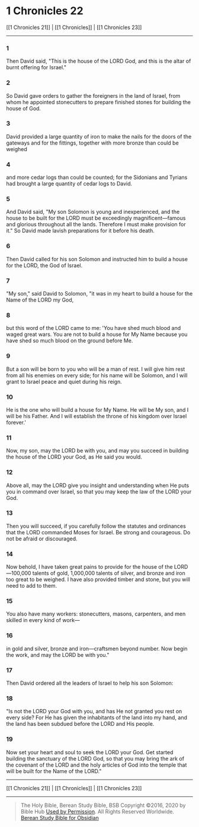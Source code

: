 # 1 Chronicles 22

[[1 Chronicles 21]] | [[1 Chronicles]] | [[1 Chronicles 23]]

---

### 1
Then David said, "This is the house of the LORD God, and this is the altar of burnt offering for Israel."

### 2
So David gave orders to gather the foreigners in the land of Israel, from whom he appointed stonecutters to prepare finished stones for building the house of God.

### 3
David provided a large quantity of iron to make the nails for the doors of the gateways and for the fittings, together with more bronze than could be weighed

### 4
and more cedar logs than could be counted; for the Sidonians and Tyrians had brought a large quantity of cedar logs to David.

### 5
And David said, "My son Solomon is young and inexperienced, and the house to be built for the LORD must be exceedingly magnificent—famous and glorious throughout all the lands. Therefore I must make provision for it." So David made lavish preparations for it before his death.

### 6
Then David called for his son Solomon and instructed him to build a house for the LORD, the God of Israel.

### 7
"My son," said David to Solomon, "it was in my heart to build a house for the Name of the LORD my God,

### 8
but this word of the LORD came to me: 'You have shed much blood and waged great wars. You are not to build a house for My Name because you have shed so much blood on the ground before Me.

### 9
But a son will be born to you who will be a man of rest. I will give him rest from all his enemies on every side; for his name will be Solomon, and I will grant to Israel peace and quiet during his reign.

### 10
He is the one who will build a house for My Name. He will be My son, and I will be his Father. And I will establish the throne of his kingdom over Israel forever.'

### 11
Now, my son, may the LORD be with you, and may you succeed in building the house of the LORD your God, as He said you would.

### 12
Above all, may the LORD give you insight and understanding when He puts you in command over Israel, so that you may keep the law of the LORD your God.

### 13
Then you will succeed, if you carefully follow the statutes and ordinances that the LORD commanded Moses for Israel. Be strong and courageous. Do not be afraid or discouraged.

### 14
Now behold, I have taken great pains to provide for the house of the LORD—100,000 talents of gold, 1,000,000 talents of silver, and bronze and iron too great to be weighed. I have also provided timber and stone, but you will need to add to them.

### 15
You also have many workers: stonecutters, masons, carpenters, and men skilled in every kind of work—

### 16
in gold and silver, bronze and iron—craftsmen beyond number. Now begin the work, and may the LORD be with you."

### 17
Then David ordered all the leaders of Israel to help his son Solomon:

### 18
"Is not the LORD your God with you, and has He not granted you rest on every side? For He has given the inhabitants of the land into my hand, and the land has been subdued before the LORD and His people.

### 19
Now set your heart and soul to seek the LORD your God. Get started building the sanctuary of the LORD God, so that you may bring the ark of the covenant of the LORD and the holy articles of God into the temple that will be built for the Name of the LORD."

---

[[1 Chronicles 21]] | [[1 Chronicles]] | [[1 Chronicles 23]]

---

> The Holy Bible, Berean Study Bible, BSB
> Copyright &copy;2016, 2020 by Bible Hub
> [Used by Permission](https://berean.bible/terms.htm). All Rights Reserved Worldwide.
> [Berean Study Bible for Obsidian](https://github.com/gapmiss/berean-study-bible-for-obsidian)


